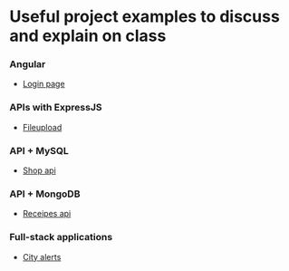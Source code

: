 # Useful project examples to discuss and explain on class 

### Angular

- <a href="https://github.com/JoseHervas/Angular-Login">Login page</a>

### APIs with ExpressJS

- <a href="https://github.com/JoseHervas/fileupload"> Fileupload </a>

### API + MySQL

- <a href="https://github.com/JoseHervas/shop-api"> Shop api </a>

### API + MongoDB

- <a href="https://github.com/JoseHervas/receipes-api">Receipes api</a>

### Full-stack applications

- <a href="https://github.com/JoseHervas/city-alerts">City alerts</a>
